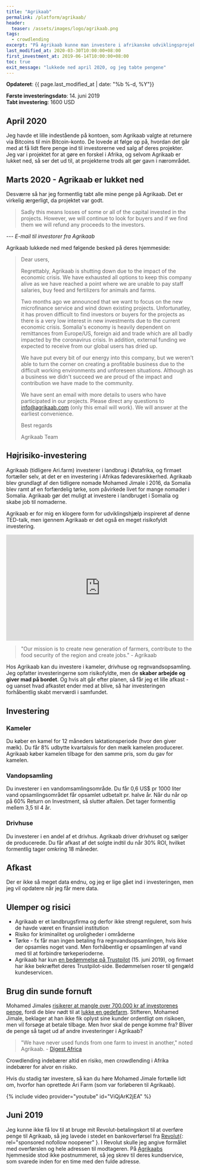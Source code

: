 ```yaml
---
title: "Agrikaab"
permalink: /platform/agrikaab/
header:
  teaser: /assets/images/logo/agrikaab.png
tags:
  - crowdlending
excerpt: "På Agrikaab kunne man investere i afrikanske udviklingsprojekter. Platformen er gået ned."
last_modified_at: 2020-03-30T10:00:00+08:00
first_investment_at: 2019-06-14T10:00:00+08:00
toc: true
exit_message: "lukkede ned april 2020, og jeg tabte pengene"
---
```


**Opdateret**: {{ page.last_modified_at | date: "%b %-d, %Y"}}

**Første investeringsdato**: 14. juni 2019  
**Tabt investering**: 1600 USD

## April 2020

Jeg havde et lille indestående på kontoen, som Agrikaab valgte at returnere via Bitcoins til min Bitcoin-konto. De lovede at følge op på, hvordan det går med at få lidt flere penge ind til investorerne ved salg af deres projekter. Jeg var i projektet for at gøre en forskel i Afrika, og selvom Agrikaab er lukket ned, så ser det ud til, at projekterne trods alt gør gavn i nærområdet.

## Marts 2020 - Agrikaab er lukket ned

Desværre så har jeg formentlig tabt alle mine penge på Agrikaab. Det er virkelig ærgerligt, da projektet var godt.

> Sadly this means losses of some or all of the capital invested in the projects. However, we will continue to look for buyers and if we find them we will refund any proceeds to the investors.

--- <cite>E-mail til investorer fra Agrikaab</cite>

Agrikaab lukkede ned med følgende besked på deres hjemmeside:

> Dear users,
>
> Regrettably, Agrikaab is shutting down due to the impact of the economic crisis. We have exhausted all options to keep this company alive as we have reached a point where we are unable to pay staff salaries, buy feed and fertilizers for animals and farms.
>
> Two months ago we announced that we want to focus on the new microfinance service and wind down existing projects. Unfortunatley, it has proven difficult to find investors or buyers for the projects as there is a very low interest in new investments due to the current economic crisis. Somalia's economy is heavily dependent on remittances from Europe/US, foreign aid and trade which are all badly impacted by the coronavirus crisis. In addition, external funding we expected to receive from our global users has dried up.
>
> We have put every bit of our energy into this company, but we weren’t able to turn the corner on creating a profitable business due to the difficult working environments and unforeseen situations. Although as a business we didn't succeed we are proud of the impact and contribution we have made to the community. 
>
> We have sent an email with more details to users who have participated in our projects. Please direct any questions to info@agrikaab.com (only this email will work). We will answer at the earliest convenience.
>
> Best regards
>
> Agrikaab Team

## Højrisiko-investering

Agrikaab (tidligere Ari.farm) investerer i landbrug i Østafrika, og firmaet fortæller selv, at det er en investering i Afrikas fødevaresikkerhed. Agrikaab blev grundlagt af den tidligere nomade Mohamed Jimale i 2016, da Somalia blev ramt af en forfærdelig tørke, som påvirkede livet for mange nomader i Somalia. Agrikaab gør det muligt at investere i landbruget i Somalia og skabe job til nomaderne.

Agrikaab er for mig en klogere form for udviklingshjælp inspireret af denne TED-talk, men igennem Agrikaab er det også en meget risikofyldt investering.

<div style="max-width:854px"><div style="position:relative;height:0;padding-bottom:56.25%"><iframe src="https://embed.ted.com/talks/paul_o_connell_investments_in_the_future_a_new_approach_to_foreign_aid" width="854" height="480" style="position:absolute;left:0;top:0;width:100%;height:100%" frameborder="0" scrolling="no" allowfullscreen></iframe></div></div>

> "Our mission is to create new generation of farmers, contribute to the food security of the region and create jobs."
> \- Agrikaab

Hos Agrikaab kan du investere i kameler, drivhuse og regnvandsopsamling. Jeg opfatter investeringerne som risikofyldte, men de **skaber arbejde og giver mad på bordet**. Og hvis alt går efter planen, så får jeg et lille afkast - og uanset hvad afkastet ender med at blive, så har investeringen forhåbentlig skabt merværdi i samfundet.

## Investering

### Kameler

Du køber en kamel for 12 måneders laktationsperiode (hvor den giver mælk). Du får 8% udbytte kvartalsvis for den mælk kamelen producerer. Agrikaab køber kamelen tilbage for den samme pris, som du gav for kamelen.

### Vandopsamling

Du investerer i en vandomsamlingsområde. Du får 0,6 US$ pr 1000 liter vand opsamlingsområdet får opsamlet udbetalt pr. halve år. Når du når op på 60% Return on Investment, så slutter aftalen. Det tager formentlig mellem 3,5 til 4 år.

### Drivhuse

Du investerer i en andel af et drivhus. Agrikaab driver drivhuset og sælger de producerede. Du får afkast af det solgte indtil du når 30% ROI, hvilket formentlig tager omkring 18 måneder.

## Afkast

Der er ikke så meget data endnu, og jeg er lige gået ind i investeringen, men jeg vil opdatere når jeg får mere data.

## Ulemper og risici

- Agrikaab er et landbrugsfirma og derfor ikke strengt reguleret, som hvis de havde været en finansiel institution
- Risiko for kriminalitet og uroligheder i områderne
- Tørke - fx får man ingen betaling fra regnvandsopsamlingen, hvis ikke der opsamles noget vand. Men forhåbentlig er opsamlingen af vand med til at forbindre tørkeperioderne.
- Agrikaab har kun [en bedømmelse på Trustpilot](https://www.trustpilot.com/review/ari.farm) (15. juni 2019), og firmaet har ikke bekræftet deres Trustpilot-side. Bedømmelsen roser til gengæld kundeservicen.

## Brug din sunde fornuft

Mohamed Jimales [risikerer at mangle over 700.000 kr af investorenes penge](https://www.breakit.se/artikel/19391/mohamed-jimales-getprojekt-misslyckades), fordi de blev nødt til at [lukke en gedefarm](https://digestafrica.com/somalia-startup-agrikaab-goats-farms). Stifteren, Mohamed Jimale, beklager at han ikke fik oplyst sine kunder ordentligt om risikoen, men vil forsøge at betale tilbage. Men hvor skal de penge komme fra? Bliver de penge så taget ud af andre investeringer i Agrikaab? 

> "We have never used funds from one farm to invest in another," noted Agrikaab.
> \- [Digest Africa](https://digestafrica.com/somalia-startup-agrikaab-goats-farms)

Crowdlending indebærer altid en risiko, men crowdlending i Afrika indebærer for alvor en risiko.

Hvis du stadig tør investere, så kan du høre Mohamed Jimale fortælle lidt om, hvorfor han oprettede Ari Farm (som var forløberen til Agrikaab).

{% include video provider="youtube" id="ViQjArK2jEA" %}

## Juni 2019

Jeg kunne ikke få lov til at bruge mit Revolut-betalingskort til at overføre penge til Agrikaab, så jeg lavede i stedet en bankoverførsel fra [Revolut](/go/revolut/){: rel="sponsored nofollow noopener" }. I Revolut skulle jeg angive formålet med overførslen og hele adressen til modtageren. På [Agrikaabs](/platform/agrikaab/) hjemmeside stod ikke postnummeret, så jeg skrev til deres kundservice, som svarede inden for en time med den fulde adresse. 
